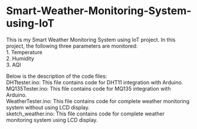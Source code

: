 # Smart-Weather-Monitoring-System-using-IoT
<html>
<head>
    
</head>
<body>
    This is my Smart Weather Monitoring System using IoT project. In this project, the following three parameters are monitored:<br>
    1. Temperature<br> 
    2. Humidity<br>
    3. AQI<br>

Below is the description of the code files:<br>
    DHTtester.ino: This file contains code for DHT11 integration with Arduino. <br>
    MQ135Tester.ino: This file contains code for MQ135 integration with Arduino.<br>
    WeatherTester.ino: This file contains code for complete weather monitoring system without using LCD display.<br>
    sketch_weather.ino: This file contains code for complete weather monitoring system using LCD display.<br>
</body>
    
</html>

    
